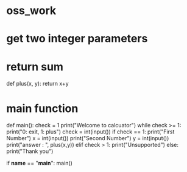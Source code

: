 # oss_work
# get two integer parameters
# return sum
def plus(x, y):
    return x+y

# main function
def main():
    check = 1
    print("Welcome to calcuator")
    while check >= 1:        
        print("0: exit, 1: plus")
        check = int(input())
        if check == 1:
            print("First Number")
            x = int(input())
            print("Second Number")
            y = int(input())
            print("answer : ", plus(x,y))
        elif check > 1:
            print("Unsupported")
        else:
            print("Thank you")

if __name__ == "__main__":
    main()
